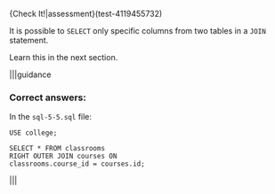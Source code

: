 {Check It!|assessment}(test-4119455732)

It is possible to `SELECT` only specific columns from two tables in a `JOIN` statement. 

Learn this in the next section.

|||guidance

### Correct answers:

In the `sql-5-5.sql` file:

`USE college;`

```
SELECT * FROM classrooms
RIGHT OUTER JOIN courses ON
classrooms.course_id = courses.id;
```

|||